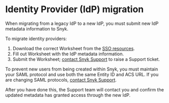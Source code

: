 # Identity Provider (IdP) migration

When migrating from a legacy IdP to a new IdP, you must submit new IdP metadata information to Snyk.

To migrate identity providers:

1. Download the correct Worksheet from the [SSO resources](../using-single-sign-on-sso-for-authentication/set-up-snyk-single-sign-on-sso.md#resources).
2. Fill out Worksheet with the IdP metadata information.
3. Submit the Worksheet; [contact Snyk Support](https://support.snyk.io/hc/en-us/requests/new) to raise a Support ticket.

To prevent new users from being created within Snyk, you must maintain your SAML protocol and use both the same Entity ID and ACS URL. If you are changing SAML protocols, [contact Snyk Support](https://support.snyk.io/hc/en-us/requests/new).

After you have done this, the Support team will contact you and confirm the updated metadata has granted access through the new IdP.
